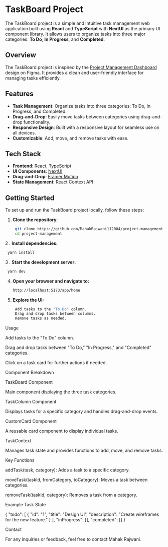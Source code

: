 # TaskBoard Project
The TaskBoard project is a simple and intuitive task management web application built using **React** and **TypeScript** with **NextUI** as the primary UI component library. It allows users to organize tasks into three major categories: **To Do**, **In Progress**, and **Completed**.

## Overview

The TaskBoard project is inspired by the [Project Management Dashboard](https://www.figma.com/design/JKf79kTq3XSY2Bg8ZppEXG/Project-Management-Dashboard-(Community)?node-id=0-1&p=f&t=0UK5V8L1kpAj9lsu-0) design on Figma. It provides a clean and user-friendly interface for managing tasks efficiently.

## Features

- **Task Management**: Organize tasks into three categories: To Do, In Progress, and Completed.
- **Drag-and-Drop**: Easily move tasks between categories using drag-and-drop functionality.
- **Responsive Design**: Built with a responsive layout for seamless use on all devices.
- **Customizable**: Add, move, and remove tasks with ease.

## Tech Stack

- **Frontend**: React, TypeScript
- **UI Components**: [NextUI](https://nextui.org/)
- **Drag-and-Drop**: [Framer Motion](https://www.framer.com/motion/)
- **State Management**: React Context API


## Getting Started

To set up and run the TaskBoard project locally, follow these steps:

1. **Clone the repository**:
   ```bash
    git clone https://github.com/MahakRajwani112004/project-management.git
    cd project-management
2 . **Install dependencies:**
   ```bash
    yarn install
   ```
3 . **Start the development server:**
   ```bash
    yarn dev
   ```
4. **Open your browser and navigate to:**
   ```bash
   http://localhost:5173/app/home
   ```
5. **Explore the UI:**
   ```bash
    Add tasks to the "To Do" column.
    Drag and drop tasks between columns.
    Remove tasks as needed.
   ```

Usage

Add tasks to the "To Do" column.

Drag and drop tasks between "To Do," "In Progress," and "Completed" categories.

Click on a task card for further actions if needed.

Component Breakdown

TaskBoard Component

Main component displaying the three task categories.

TaskColumn Component

Displays tasks for a specific category and handles drag-and-drop events.

CustomCard Component

A reusable card component to display individual tasks.

TaskContext

Manages task state and provides functions to add, move, and remove tasks.

Key Functions

addTask(task, category): Adds a task to a specific category.

moveTask(taskId, fromCategory, toCategory): Moves a task between categories.

removeTask(taskId, category): Removes a task from a category.

Example Task State

{
  "todo": [
    { "id": "1", "title": "Design UI", "description": "Create wireframes for the new feature." }
  ],
  "inProgress": [],
  "completed": []
}




Contact

For any inquiries or feedback, feel free to contact Mahak Rajwani.

